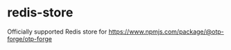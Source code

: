 # redis-store
Officially supported Redis store for https://www.npmjs.com/package/@otp-forge/otp-forge
